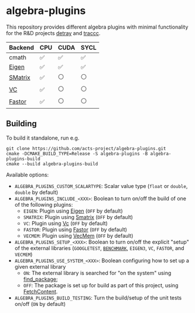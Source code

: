 # algebra-plugins

This repository provides different algebra plugins with minimal functionality
for the R&D projects [detray](https://github.com/acts-project/detray) and
[traccc](https://github.com/acts-project/traccc).

| Backend                                                                   | CPU | CUDA | SYCL |
| ------------------------------------------------------------------------- | --- | ---- | ---- |
| cmath                                                                     | ✅  | ✅  | ✅   |
| [Eigen](https://eigen.tuxfamily.org)                                      | ✅  | ✅  | ✅   |
| [SMatrix](https://root.cern.ch/doc/master/group__SMatrixGroup.html)       | ✅  | ⚪  | ⚪   |
| [VC](https://github.com/VcDevel/Vc)                                       | ✅  | ⚪  | ⚪   |
| [Fastor](https://github.com/romeric/Fastor)                               | ✅  | ⚪  | ⚪   |

## Building

To build it standalone, run e.g.

```
git clone https://github.com/acts-project/algebra-plugins.git
cmake -DCMAKE_BUILD_TYPE=Release -S algebra-plugins -B algebra-plugins-build
cmake --build algebra-plugins-build
```

Available options:

- `ALGEBRA_PLUGINS_CUSTOM_SCALARTYPE`: Scalar value type
  (`float` or `double`, `double` by default)
- `ALGEBRA_PLUGINS_INCLUDE_<XXX>`: Boolean to turn on/off the build of one of
  the following plugins:
  * `EIGEN`: Plugin using [Eigen](https://eigen.tuxfamily.org)
    (`OFF` by default)
  * `SMATRIX`: Plugin using
    [Smatrix](https://root.cern/doc/master/group__SMatrixGroup.html)
    (`OFF` by default)
  * `VC`: Plugin using [Vc](https://github.com/VcDevel/Vc)
    (`OFF` by default)
  * `FASTOR`: Plugin using [Fastor](https://github.com/romeric/Fastor)
    (`OFF` by default)
  * `VECMEM`: Plugin using [VecMem](https://github.com/acts-project/vecmem)
    (`OFF` by default)
- `ALGEBRA_PLUGINS_SETUP_<XXX>`: Boolean to turn on/off the explicit "setup" of
  the external libraries (`GOOGLETEST`, [`BENCHMARK`](https://github.com/google/benchmark), `EIGEN3`, `VC`, `FASTOR`, and `VECMEM`)
- `ALGEBRA_PLUGINS_USE_SYSTEM_<XXX>`: Boolean configuring how to set up a given
  external library
  * `ON`: The external library is searched for "on the system" using
    [find_package](https://cmake.org/cmake/help/latest/command/find_package.html);
  * `OFF`: The package is set up for build as part of this project, using
    [FetchContent](https://cmake.org/cmake/help/latest/module/FetchContent.html).
- `ALGEBRA_PLUGINS_BUILD_TESTING`: Turn the build/setup of the unit tests on/off
  (`ON` by default)
